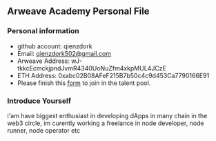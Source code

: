 ## Arweave Academy Personal File

### Personal information

- github account: qienzdork
- Email: qienzdork502@gmail.com
- Arweave Address: wJ-tkkcEcmckjpndJvmR4340UoNuZfm4xkpMUL4JCzE
- ETH Address: 0xabc02B08AFeF215B7b50c4c9d453Ca7790166E91
- Please finish this [form](https://docs.google.com/forms/d/e/1FAIpQLSfWA5fIIcBgmRppm3jNz5vmf9Mai_QMVil-2pO4r7YKn_Zhtw/viewform?usp=sf_link) to join in the talent pool.

### Introduce Yourself
 i'am have biggest enthusiast in developing dApps in many chain in the web3 circle, im curently working a freelance in node developer, node runner, node operator etc
